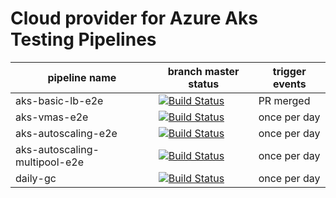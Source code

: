 # Cloud provider for Azure Aks Testing Pipelines

| pipeline name                  | branch master status                            | trigger events        |
|--------------------------------|-------------------------------------------------|-----------------------|
| aks-basic-lb-e2e               | [![Build Status](https://msazure.visualstudio.com/CloudNativeCompute/_apis/build/status/AKS/cloud-provider-azure/kubernetes-sigs.cloud-provider-azure.basic_lb?branchName=master)](https://msazure.visualstudio.com/CloudNativeCompute/_build?definitionId=282180&branchName=master)                   | PR merged          |
| aks-vmas-e2e               | [![Build Status](https://msazure.visualstudio.com/CloudNativeCompute/_apis/build/status/AKS/cloud-provider-azure/kubernetes-sigs.cloud-provider-azure.vmas?branchName=master)](https://msazure.visualstudio.com/CloudNativeCompute/_build?definitionId=324017&branchName=master)                   | once per day          |
| aks-autoscaling-e2e            | [![Build Status](https://msazure.visualstudio.com/CloudNativeCompute/_apis/build/status/AKS/cloud-provider-azure/kubernetes-sigs.cloud-provider-azure.autoscaling?branchName=master)](https://msazure.visualstudio.com/CloudNativeCompute/_build?definitionId=282187&branchName=master)                   | once per day          |
| aks-autoscaling-multipool-e2e  |  [![Build Status](https://msazure.visualstudio.com/CloudNativeCompute/_apis/build/status/AKS/cloud-provider-azure/kubernetes-sigs.cloud-provider-azure.autoscaling-multipool?branchName=master)](https://msazure.visualstudio.com/CloudNativeCompute/_build?definitionId=282222&branchName=master)  | once per day          |
| daily-gc                       | [![Build Status](https://msazure.visualstudio.com/CloudNativeCompute/_apis/build/status/AKS/cloud-provider-azure/kubernetes-sigs.cloud-provider-azure.gc?branchName=master)](https://msazure.visualstudio.com/CloudNativeCompute/_build?definitionId=282223&branchName=master)                   | once per day          |